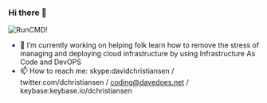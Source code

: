 ### Hi there 👋

![RunCMD!](https://s3.amazonaws.com/keybase_processed_uploads/56616f9a88090ce4f0688416cffad005_360_360.jpg)

- 🔭 I’m currently working on helping folk learn how to remove the stress of managing and deploying cloud infrastructure by using Infrastructure As Code and DevOPS
- 📫 How to reach me: skype:davidchristiansen / twitter.com/dchristiansen / coding@davedoes.net / keybase:keybase.io/dchristiansen
